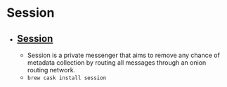 # Session
- [Session](https://getsession.org/)
  - 
  - Session is a private messenger that aims to remove any chance of metadata collection by routing all messages through an onion routing network.
  - `brew cask install session`
